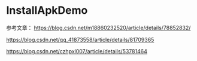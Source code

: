 # InstallApkDemo
参考文章：
https://blog.csdn.net/m18860232520/article/details/78852832/

https://blog.csdn.net/qq_41873558/article/details/81709365

https://blog.csdn.net/czhpxl007/article/details/53781464
